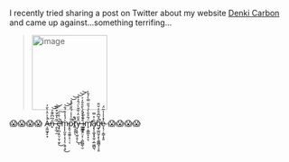 I recently tried sharing a post on Twitter about my website [Denki Carbon](https://denkicarbon.jp) and came up against...something terrifing...

><img width="133" alt="image" src="https://user-images.githubusercontent.com/25011388/134919705-19cb5518-009f-4bbf-bcff-a4e2dea17111.png">

😱😱😱😱 A̶̧͖͖̟̙͙͐̍͐̈̾̀̆̓̚n̵̟̒͆͆̋͊̒͘͝͠ ̶̯̙̲̩̫̄͂̔̐̌͒̿͝ẽ̷̡̛̥̪͕̯̤̦̮̜̫̙͑̇̂̏̚̕͜͠m̵̨̨̨̰̯͎͎͉̙̠͕͍͉̭͐́̉̾͒́̐͜͝͝p̷̭͉̱͖͈͕̜̣͔̑͂̔̔̍́̏̐̀̽̽̚͘͝͝ṱ̸͎̥͍̋̏͘̚ͅy̶̦̞̱̖͖̜̥̦̋̌̋̈̒͋̃̀̈́̂͐̊͜͝͝͝ͅ ̶̲̫͇̱̗̤͔̦̩͖̪͇̖̮̊͒͛̊̂́̀̆̐̎̒͐i̴̺͚̙̖͒̀͂̓m̸̛̛̟̣̯͇̪͓̟̤̈́̃̊̐̀̉́̎̋̿̀̓͋ͅȃ̸̧̢̨͚͙͙̰̦̗̲͖̲̺̖̇̊̿g̴̡̲̪̰͔͓̖͈͇̻̘̖̞͈̃̓̃͆̆̐̒̌̈̎̕̚e̴͎̖̦͕͇̩̟͍̓̽̾̍̔͂̈́ 😱😱😱😱
